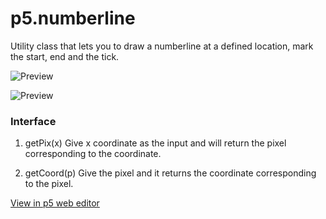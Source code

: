 # p5.numberline

Utility class that lets you to draw a numberline at a defined location, mark the start, end and the tick.

![Preview](https://i.ibb.co/tDsb265/Screenshot-from-2021-02-08-08-40-30.png)

![Preview](https://s2.gifyu.com/images/Peek-2021-02-08-08-52.gif)

### Interface

1. getPix(x)
Give x coordinate as the input and will return the pixel corresponding to the coordinate.

2. getCoord(p)
Give the pixel and it returns the coordinate corresponding to the pixel.

[View in p5 web editor](https://editor.p5js.org/jithunni.ks/sketches/PbV1OHyrk)
